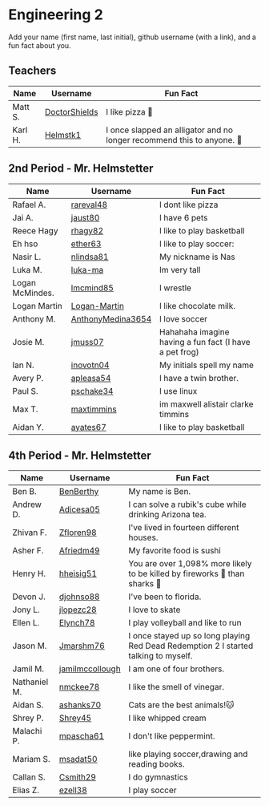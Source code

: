 # Engineering 2

Add your name (first name, last initial), github username (with a link), and a fun fact about you.

## Teachers
Name | Username | Fun Fact
--- | --- | ---
Matt S. | [DoctorShields](https://github.com/DoctorShields) | I like pizza :pizza:
Karl H. | [Helmstk1](https://github.com/Helmstk1) | I once slapped an alligator and no longer recommend this to anyone. :crocodile:


## 2nd Period - Mr. Helmstetter
Name | Username | Fun Fact
--- | --- | ---
Rafael A. |[rareval48](https://github.com/rareval48) | I dont like pizza
Jai A. | [jaust80](https://github.com/jaust80) | I have 6 pets
Reece Hagy | [rhagy82](https://github.com/rhagy82) | I like to play basketball 
Eh hso | [ether63](https://github.com/ether63) | I like  to play soccer:
Nasir L. |[nlindsa81](https://github.com/nlindsa81) | My nickname is Nas
Luka M.|[luka-ma](https://github.com/luka-ma) | Im very tall 
Logan McMindes. | [lmcmind85](https://github.com/lmcmind85) | I wrestle 
Logan Martin | [Logan-Martin](https://github.com/Logan-Martin) | I like chocolate milk.
Anthony M. | [AnthonyMedina3654](https://github.com/AnthonyMedina3654) | I love soccer
Josie M. | [jmuss07](https://github.com/jmuss07) | Hahahaha imagine having a fun fact (I have a pet frog)
Ian N. | [inovotn04](https://github.com/inovotn04) | My initials spell my name
Avery P. | [apleasa54](https://github.com/apleasa54) | I have a twin brother.
Paul S. | [pschake34](https://github.com/pschake34) | I use linux 
Max T. | [maxtimmins](https://github.com/maxtimmins) | im maxwell alistair clarke timmins
Aidan Y. | [ayates67](https://github.com/ayates67) | I like to play basketball

## 4th Period - Mr. Helmstetter
Name | Username | Fun Fact
--- | --- | ---
Ben B.  |  [BenBerthy](https://github.com/BenBerthy) | My name is Ben.
Andrew D. | [Adicesa05](https://github.com/Adicesa05) | I can solve a rubik's cube while drinking Arizona tea.
Zhivan F. | [Zfloren98](https://github.com/Zfloren98) | I've lived in fourteen different houses.
Asher F. | [Afriedm49](https://github.com/afriedm49) | My favorite food is sushi
Henry H. | [hheisig51](https://github.com/hheisig51) | You are over 1,098% more likely to be killed by fireworks :firecracker: than sharks :shark:
Devon J.  | [djohnso88](https://github.com/djohnso88) | I've been to florida.
Jony L. | [jlopezc28](https://github.com/jlopezc28) | I love to skate
Ellen L. | [Elynch78](https://github.com/Elynch78) | I play volleyball and like to run
Jason M. | [Jmarshm76](https://github.com/Jmarshm76) | I once stayed up so long playing Red Dead Redemption 2 I started talking to myself.  
Jamil M. | [jamilmccollough](https://github.com/jamilmccollough) | I am one of four brothers.
Nathaniel M. | [nmckee78](https://github.com/nmckee78) | I like the smell of vinegar. 
Aidan S. | [ashanks70](https://github.com/Ashanks70) |Cats are the best animals!:cat:
Shrey P. | [Shrey45](https://github.com/Shrey45) | I like whipped cream
Malachi P. | [mpascha61](https://github.com/mpascha61) | I don't like peppermint.
Mariam S. | [msadat50](https://github.com/msadat50) | like playing soccer,drawing and reading books.
Callan S. | [Csmith29](https://github.com/Csmith29) | I do gymnastics
Elias Z. | [ezell38](https://github.com/ezell38) | I play soccer 
